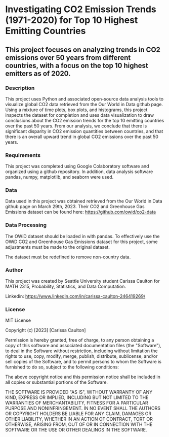# Investigating CO2 Emission Trends (1971-2020) for Top 10 Highest Emitting Countries
## This project focuses on analyzing trends in CO2 emissions over 50 years from different countries, with a focus on the top 10 highest emitters as of 2020.
### Description 
This project uses Python and associated open-source data analysis tools to visualize global CO2 data retrieved from the Our World in Data github page. Using a mixture of time plots, box plots, and histograms, this project inspects the dataset for completion and uses data visualization to draw conclusions about the CO2 emission trends for the top 10 emitting countries over the past 50 years. From our analysis, we conclude that there is significant disparity in CO2 emission quantities between countries, and that there is an overall upward trend in global CO2 emissions over the past 50 years.
### Requirements
This project was completed using Google Colaboratory software and organized using a github repository. In addition, data analysis software pandas, numpy, matplotlib, and seaborn were used.
### Data
Data used in this project was obtained retrieved from the Our World in Data github page on March 29th, 2023. Their CO2 and Greenhouse Gas Emissions dataset can be found here: https://github.com/owid/co2-data
### Data Processing
The OWiD dataset should be loaded in with pandas. To effectively use the OWiD CO2 and Greenhouse Gas Emissions dataset for this project, some adjustments must be made to the original dataset.

The dataset must be redefined to remove non-country data.
### Author
This project was created by Seattle University student Carissa Caulton for MATH 2315, Probability, Statistics, and Data Computation.

Linkedin: https://www.linkedin.com/in/carissa-caulton-246419269/
### License
MIT License

Copyright (c) [2023] [Carissa Caulton]

Permission is hereby granted, free of charge, to any person obtaining a copy
of this software and associated documentation files (the "Software"), to deal
in the Software without restriction, including without limitation the rights
to use, copy, modify, merge, publish, distribute, sublicense, and/or sell
copies of the Software, and to permit persons to whom the Software is
furnished to do so, subject to the following conditions:

The above copyright notice and this permission notice shall be included in all
copies or substantial portions of the Software.

THE SOFTWARE IS PROVIDED "AS IS", WITHOUT WARRANTY OF ANY KIND, EXPRESS OR
IMPLIED, INCLUDING BUT NOT LIMITED TO THE WARRANTIES OF MERCHANTABILITY,
FITNESS FOR A PARTICULAR PURPOSE AND NONINFRINGEMENT. IN NO EVENT SHALL THE
AUTHORS OR COPYRIGHT HOLDERS BE LIABLE FOR ANY CLAIM, DAMAGES OR OTHER
LIABILITY, WHETHER IN AN ACTION OF CONTRACT, TORT OR OTHERWISE, ARISING FROM,
OUT OF OR IN CONNECTION WITH THE SOFTWARE OR THE USE OR OTHER DEALINGS IN THE
SOFTWARE.
